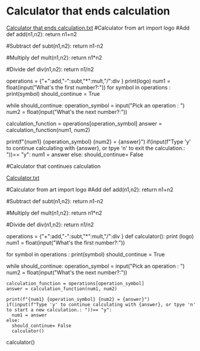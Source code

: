 # Calculator that ends calculation
[Calculator that ends calculation.txt](https://github.com/Shyamli01/Calculator/files/10475376/Calculator.that.ends.calculation.txt)
#Calculator
from art import logo
#Add
def add(n1,n2):
  return n1+n2

#Subtract
def subt(n1,n2):
  return n1-n2

#Multiply
def mult(n1,n2):
  return n1*n2

#Divide
def div(n1,n2):
  return n1/n2

operations = {"+":add,"-":subt,"*":mult,"/":div }
print(logo)
num1 = float(input("What's the first number?:"))
for symbol in operations :
  print(symbol)
should_continue = True
      
while should_continue:
  operation_symbol = input("Pick an operation : ")
  num2 = float(input("What's the next number?:"))
      
  calculation_function = operations[operation_symbol]
  answer = calculation_function(num1, num2)
      
  print(f"{num1} {operation_symbol} {num2} = {answer}")
  if(input(f"Type 'y' to continue calculating with {answer}, or tpye 'n' to exit the calculation.: "))== "y":
    num1 = answer
  else:
    should_continue= False
    
        
#Calculator that continues calculation

[Calculator.txt](https://github.com/Shyamli01/Calculator/files/10475378/Calculator.txt)

#Calculator
from art import logo
#Add
def add(n1,n2):
  return n1+n2

#Subtract
def subt(n1,n2):
  return n1-n2

#Multiply
def mult(n1,n2):
  return n1*n2

#Divide
def div(n1,n2):
  return n1/n2

operations = {"+":add,"-":subt,"*":mult,"/":div }
def calculator():
  print (logo)
  num1 = float(input("What's the first number?:"))
  
  for symbol in operations :
    print(symbol)
  should_continue = True
  
  while should_continue:
    operation_symbol = input("Pick an operation : ")
    num2 = float(input("What's the next number?:"))
  
    calculation_function = operations[operation_symbol]
    answer = calculation_function(num1, num2)
  
    print(f"{num1} {operation_symbol} {num2} = {answer}")
    if(input(f"Type 'y' to continue calculating with {answer}, or tpye 'n' to start a new calculation.: "))== "y":
      num1 = answer
    else:
      should_continue= False
      calculator()

calculator()
